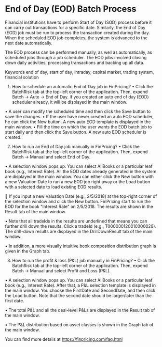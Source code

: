 # End of Day (EOD) Batch Process

Financial institutions have to perform Start of Day (SOD) process before it can carry out transactions for a specific date. Similarly, the End of Day (EOD) job must be run to process the transaction created during the day. When the scheduled EOD job completes, the system is advanced to the next date automatically. 
 
The EOD process can be performed manually, as well as automatically, as scheduled jobs through a job scheduler. The EOD jobs involved closing down daily activities, processing transactions and backing up all data.

Keywords
end of day, start of day, intraday, capital market, trading system, financial solution

1.	How to schedule an automatic End of Day job  in FinPricing?
•	Click the BatchRisk tab at the top-left corner of the application. Then, expend Batch -> Auto -> End of Day. If you created an auto end of day (EOD) scheduler already, it will be displayed in the main window.

 

•	A user can modify the scheduled time and then click the Save button to  save the changes.
•	If the user have never created an auto EOD scheduler, he can click the New button. A new auto EOD template is displayed in the main window.
•	Fill the time on which the user wants the EOD batch job to start daily and then click the Save button. A new auto EOD scheduler is created.

2.	How to run an End of Day job manually in FinPricing?
•	Click the BatchRisk tab at the top-left corner of the application. Then, expend Batch -> Manual and select End of Day.
 
•	A selection window pops up. You can select AllBooks or a particular leaf book (e.g., Interest Rate). All the EOD dates already generated in the system are displayed in the main window. You can either click the New button with a new Valuation Date to run a new EOD job right away or the Load button with a selected date to load existing EOD results.

 

	If you input a new Valuation Date (e.g., 2/5/2018) at the top-right corner of the selection window and click the New button. FinPricing start to run the EOD for the book "Interest Rate" on 2/5/2018. The results are shown in the Result tab of the main window.

 

•	Note that all tradeIds in the results are underlined that means you can further drill down the results. Click a tradeId (e.g., T000000120010000026). The drill-down results are displayed in the DrillDownResult tab of the main window.

 

•	In addition, a more visually intuitive book composition distribution graph is given in the Graph tab.
 

3.	How to run the profit & loss (P&L) job manually in FinPricing?
•	Click the BatchRisk tab at the top-left corner of the application. Then, expend Batch -> Manual and select Profit and Loss (P&L).

 

•	A selection window pops up. You can select AllBooks or a particular leaf book (e.g., Interest Rate). After that, a P&L selection template is displayed in the main window. You choose the FirstDate and SecondDate, and then click the Load button. Note that the second date should be larger/later than the first date.
 
•	The total P&L and all the deal-level P&Ls are displayed in the Result tab of the main window.
 

•	The P&L distribution based on asset classes is shown in the Graph tab of the main window.
 

You can find more details at
https://finpricing.com/faq.html

